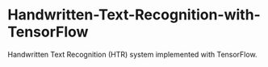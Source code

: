 # Handwritten-Text-Recognition-with-TensorFlow
Handwritten Text Recognition (HTR) system implemented with TensorFlow.
